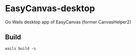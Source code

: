 # EasyCanvas-desktop
Go Wails desktop app of EasyCanvas (former CanvasHelper2)

## Build

`wails build -s`
